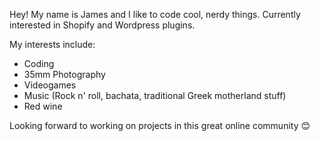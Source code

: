 Hey! My name is James and I like to code cool, nerdy things. Currently interested in Shopify and Wordpress plugins.

My interests include:
- Coding
- 35mm Photography
- Videogames
- Music (Rock n' roll, bachata, traditional Greek motherland stuff)
- Red wine

Looking forward to working on projects in this great online community :blush:
